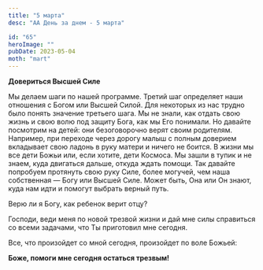 ```yaml
---
title: "5 марта"
desc: "АА День за днем - 5 марта"

id: "65"
heroImage: ""
pubDate: 2023-05-04
moth: "mart"
---
```


**Довериться Высшей Силе**

Мы делаем шаги по нашей программе. Третий шаг определяет наши отношения с
Богом или Высшей Силой. Для некоторых из нас трудно было понять значение
третьего шага. Мы не знали, как отдать свою жизнь и свою волю под защиту Бога,
как мы Его понимали. Но давайте посмотрим на детей: они безоговорочно верят
своим родителям. Например, при переходе через дорогу малыш с полным доверием
вкладывает свою ладонь в руку матери и ничего не боится. В жизни мы все дети
Божьи или, если хотите, дети Космоса. Мы зашли в тупик и не знаем, куда
двигаться дальше, откуда ждать помощи. Так давайте попробуем протянуть свою
руку Силе, более могучей, чем наша собственная — Богу или Высшей Силе. Может
быть, Она или Он знают, куда нам идти и помогут выбрать верный путь.

Верю ли я Богу, как ребенок верит отцу?

Господи, веди меня по новой трезвой жизни и дай мне силы справиться со всеми
задачами, что Ты приготовил мне сегодня.

Все, что произойдет со мной сегодня, произойдет по воле Божьей:

**Боже, помоги мне сегодня остаться трезвым!**

